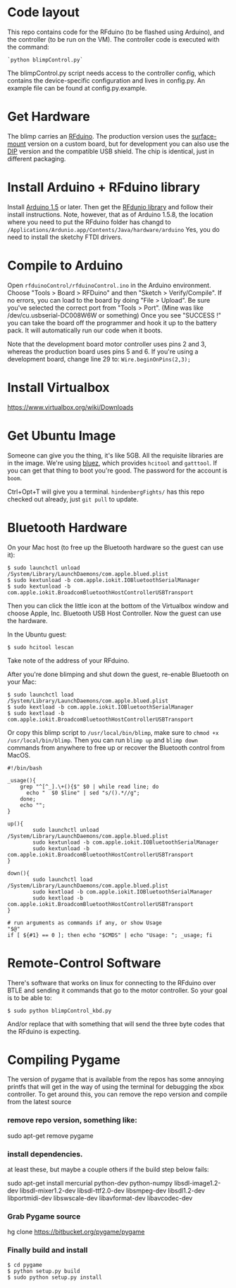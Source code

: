 Code layout
===========
This repo contains code for the RFduino (to be flashed using Arduino), and the controller (to be run on the VM).  The controller code is executed with the command:

    `python blimpControl.py`

The blimpControl.py script needs access to the controller config, which contains the device-specific configuration and lives in config.py.  An example file can be found at config.py.example.

Get Hardware
============
The blimp carries an [RFduino](https://github.com/RFduino/RFduino). The production version uses the [surface-mount](http://www.rfdigital.com/product/rfd22301-rfduino-ble-smt/index.html) version on a custom board, but for development you can also use the [DIP](http://www.rfdigital.com/product/rfd22102-rfduino-dip/index.html) version and the compatible USB shield. The chip is identical, just in different packaging.

Install Arduino + RFduino library
=================================
Install [Arduino 1.5](http://arduino.cc/en/Main/Software) or later. Then get the [RFdunio library](https://github.com/RFduino/RFduino) and follow their install instructions. Note, however, that as of Arduino 1.5.8, the location where you need to put the RFduino folder has changd to `/Applications/Ardunio.app/Contents/Java/hardware/arduino` 
Yes, you do need to install the sketchy FTDI drivers.

Compile to Arduino
==================
Open `rfduinoControl/rfduinoControl.ino` in the Arduino environment. Choose "Tools > Board > RFDuino" and then "Sketch > Verify/Compile". If no errors, you can load to the board by doing "File > Upload". Be sure you've selected the correct port from "Tools > Port". (Mine was like /dev/cu.usbserial-DC008W6W or something) Once you see "SUCCESS !" you can take the board off the programmer and hook it up to the battery pack. It will automatically run our code when it boots.

Note that the development board motor controller uses pins 2 and 3, whereas the production board uses pins 5 and 6. If you're using a development board, change line 29 to: `Wire.beginOnPins(2,3);`

Install Virtualbox
==================

https://www.virtualbox.org/wiki/Downloads

Get Ubuntu Image
================

Someone can give you the thing, it's like 5GB. All the requisite libraries are in the image. We're using [bluez](http://www.bluez.org/), which provides `hcitool` and `gatttool`. If you can get that thing to boot you're good. The password for the account is `boom`.

Ctrl+Opt+T will give you a terminal. `hindenbergFights/` has this repo checked out already, just `git pull` to update.

Bluetooth Hardware
==================

On your Mac host (to free up the Bluetooth hardware so the guest can use it):

    $ sudo launchctl unload /System/Library/LaunchDaemons/com.apple.blued.plist
    $ sudo kextunload -b com.apple.iokit.IOBluetoothSerialManager
    $ sudo kextunload -b com.apple.iokit.BroadcomBluetoothHostControllerUSBTransport

Then you can click the little icon at the bottom of the Virtualbox window and choose
Apple, Inc. Bluetooth USB Host Controller. Now the guest can use the hardware.

In the Ubuntu guest:

    $ sudo hcitool lescan

Take note of the address of your RFduino.

After you're done blimping and shut down the guest, re-enable Bluetooth on your Mac:

    $ sudo launchctl load /System/Library/LaunchDaemons/com.apple.blued.plist
    $ sudo kextload -b com.apple.iokit.IOBluetoothSerialManager
    $ sudo kextload -b com.apple.iokit.BroadcomBluetoothHostControllerUSBTransport
    
Or copy this blimp script to `/usr/local/bin/blimp`, make sure to `chmod +x /usr/local/bin/blimp`. Then you can run `blimp up` and `blimp down` commands from anywhere to free up or recover the Bluetooth control from MacOS.

    #!/bin/bash

	_usage(){
	    grep "^[^_].\+(){$" $0 | while read line; do
	      echo "  $0 $line" | sed "s/().*//g";
	    done;
	    echo "";
	}

	up(){
	        sudo launchctl unload /System/Library/LaunchDaemons/com.apple.blued.plist
	        sudo kextunload -b com.apple.iokit.IOBluetoothSerialManager
	        sudo kextunload -b com.apple.iokit.BroadcomBluetoothHostControllerUSBTransport
	}

	down(){
	        sudo launchctl load /System/Library/LaunchDaemons/com.apple.blued.plist
	        sudo kextload -b com.apple.iokit.IOBluetoothSerialManager
	        sudo kextload -b com.apple.iokit.BroadcomBluetoothHostControllerUSBTransport
	}

	# run arguments as commands if any, or show Usage
	"$@"
	if [ ${#1} == 0 ]; then echo "$CMDS" | echo "Usage: "; _usage; fi

Remote-Control Software
=======================

There's software that works on linux for connecting to the RFduino over BTLE and sending it commands that go to the motor controller. So your goal is to be able to:

    $ sudo python blimpControl_kbd.py

And/or replace that with something that will send the three byte codes that the RFduino is expecting.

Compiling Pygame
================
The version of pygame that is available from the repos has some annoying printfs that will get in the way of using the terminal for debugging the xbox controller. To get around this, you can remove the repo version and compile from the latest source

### remove repo version, something like:
sudo apt-get remove pygame

### install dependencies.

at least these, but maybe a couple others if the build step below fails:

sudo apt-get install mercurial python-dev python-numpy libsdl-image1.2-dev libsdl-mixer1.2-dev libsdl-ttf2.0-dev libsmpeg-dev libsdl1.2-dev  libportmidi-dev libswscale-dev libavformat-dev libavcodec-dev
 
### Grab Pygame source
hg clone https://bitbucket.org/pygame/pygame
 
### Finally build and install

    $ cd pygame
    $ python setup.py build
    $ sudo python setup.py install
